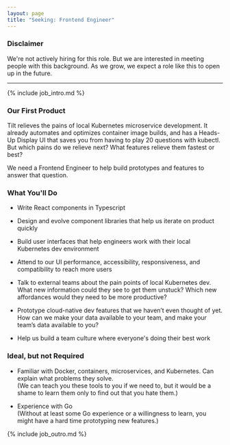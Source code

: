```yaml
---
layout: page
title: "Seeking: Frontend Engineer"
---
```


### Disclaimer

We're not actively hiring for this role. But we are interested in meeting people
with this background.  As we grow, we expect a role like this to open up in the
future.

---

{% include job_intro.md %}

### Our First Product

Tilt relieves the pains of local Kubernetes microservice development. It already
automates and optimizes container image builds, and has a Heads-Up Display UI
that saves you from having to play 20 questions with kubectl. But which pains do
we relieve next? What features relieve them fastest or best?

We need a Frontend Engineer to help build prototypes and features to answer that question.

### What You'll Do

- Write React components in Typescript

- Design and evolve component libraries that help us iterate on product quickly

- Build user interfaces that help engineers work with their local Kubernetes dev environment

- Attend to our UI performance, accessibility, responsiveness, and compatibility to reach more users

- Talk to external teams about the pain points of local Kubernetes dev. What new
  information could they see to get them unstuck? Which new affordances would
  they need to be more productive?

- Prototype cloud-native dev features that we haven’t even thought of yet. How
  can we make your data available to your team, and make your team’s data
  available to you?

- Help us build a team culture where everyone's doing their best work

### Ideal, but not Required

- Familiar with Docker, containers, microservices, and Kubernetes. Can explain what problems they solve.
  <br>(We can teach you these tools to you if we need to, but it would be a shame to learn them only to find out that you hate them.)

- Experience with Go
  <br>(Without at least some Go experience or a willingness to learn, you might have a hard time prototyping new features.)
  
{% include job_outro.md %}
